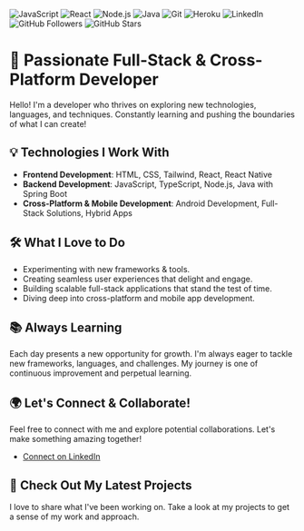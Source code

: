 ![JavaScript](https://img.shields.io/badge/JavaScript-%23F7DF1E.svg?style=flat&logo=javascript&logoColor=black)
![React](https://img.shields.io/badge/React-%2320232a.svg?style=flat&logo=react&logoColor=%2361DAFB)
![Node.js](https://img.shields.io/badge/Node.js-%23339933.svg?style=flat&logo=nodedotjs&logoColor=white)
![Java](https://img.shields.io/badge/Java-%23ED8B00.svg?style=flat&logo=java&logoColor=white)
![Git](https://img.shields.io/badge/Git-%23F05033.svg?style=flat&logo=git&logoColor=white)
![Heroku](https://img.shields.io/badge/Heroku-%23430098.svg?style=flat&logo=heroku&logoColor=white)
![LinkedIn](https://img.shields.io/badge/LinkedIn-%230077B5.svg?style=flat&logo=linkedin&logoColor=white)
![GitHub Followers](https://img.shields.io/github/followers/EMVeskioja?label=Follow&style=social)
![GitHub Stars](https://img.shields.io/github/stars/EMVeskioja?style=social)

# 🚀 Passionate Full-Stack & Cross-Platform Developer

Hello! I'm a developer who thrives on exploring new technologies, languages, and techniques. Constantly learning and pushing the boundaries of what I can create!

## 💡 Technologies I Work With
- **Frontend Development**: HTML, CSS, Tailwind, React, React Native
- **Backend Development**: JavaScript, TypeScript, Node.js, Java with Spring Boot
- **Cross-Platform & Mobile Development**: Android Development, Full-Stack Solutions, Hybrid Apps

## 🛠️ What I Love to Do
- Experimenting with new frameworks & tools.
- Creating seamless user experiences that delight and engage.
- Building scalable full-stack applications that stand the test of time.
- Diving deep into cross-platform and mobile app development.

## 📚 Always Learning
Each day presents a new opportunity for growth. I'm always eager to tackle new frameworks, languages, and challenges. My journey is one of continuous improvement and perpetual learning.

## 🌍 Let's Connect & Collaborate!
Feel free to connect with me and explore potential collaborations. Let's make something amazing together!
- [Connect on LinkedIn](https://www.linkedin.com/in/elise-marie-veskioja-9b2769312/)

## 📌 Check Out My Latest Projects
I love to share what I've been working on. Take a look at my projects to get a sense of my work and approach.
